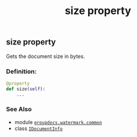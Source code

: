 ﻿---
title: size property
second_title: GroupDocs.Watermark for Python via .NET API References
description: 
type: docs
url: /python-net/groupdocs.watermark.common/idocumentinfo/size/
is_root: false
weight: 70
---

## size property


Gets the document size in bytes.
### Definition:
```python
@property
def size(self):
    ...
```

### See Also
* module [`groupdocs.watermark.common`](../../)
* class [`IDocumentInfo`](/watermark/python-net/groupdocs.watermark.common/idocumentinfo)
